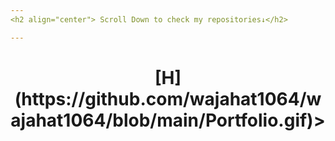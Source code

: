 ```yaml
---
<h2 align="center"> Scroll Down to check my repositories↓</h2>

---
```

<h1 align="center">[H](https://github.com/wajahat1064/wajahat1064/blob/main/Portfolio.gif)></h1>

<!--
**wajahat1064/wajahat1064** is a ✨ _special_ ✨ repository because its `README.md` (this file) appears on your GitHub profile.

Here are some ideas to get you started:

- 🔭 I’m currently working on ...
- 🌱 I’m currently learning ...
- 👯 I’m looking to collaborate on ...
- 🤔 I’m looking for help with ...
- 💬 Ask me about ...
- 📫 How to reach me: ...
- 😄 Pronouns: ...
- ⚡ Fun fact: ...
-->
